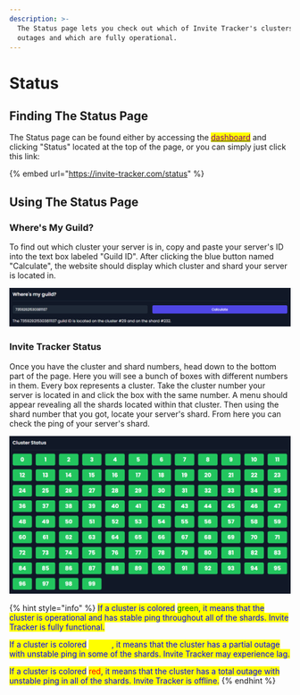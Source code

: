 ```yaml
---
description: >-
  The Status page lets you check out which of Invite Tracker's clusters have
  outages and which are fully operational.
---
```


# Status

## Finding The Status Page

The Status page can be found either by accessing the [<mark style="color:purple;">dashboard</mark>](https://invite-tracker.com/) and clicking "Status" located at the top of the page, or you can simply just click this link:

{% embed url="https://invite-tracker.com/status" %}

## Using The Status Page

### Where's My Guild?

To find out which cluster your server is in, copy and paste your server's ID into the text box labeled "Guild ID". After clicking the blue button named "Calculate", the website should display which cluster and shard your server is located in.

![](<../.gitbook/assets/FindGuild (1).png>)

### Invite Tracker Status

Once you have the cluster and shard numbers, head down to the bottom part of the page. Here you will see a bunch of boxes with different numbers in them. Every box represents a cluster. Take the cluster number your server is located in and click the box with the same number. A menu should appear revealing all the shards located within that cluster. Then using the shard number that you got, locate your server's shard. From here you can check the ping of your server's shard.

![](../.gitbook/assets/Status.png)

{% hint style="info" %}
<mark style="color:blue;">If a cluster is colored</mark> <mark style="color:green;">green</mark><mark style="color:blue;">, it means that the cluster is operational and has stable ping throughout all of the shards. Invite Tracker is fully functional.</mark>

<mark style="color:blue;">If a cluster is colored</mark> <mark style="color:yellow;">yellow</mark><mark style="color:blue;">, it means that the cluster has a partial outage with unstable ping in some of the shards. Invite Tracker may experience lag.</mark>

<mark style="color:blue;">If a cluster is colored</mark> <mark style="color:red;">red</mark><mark style="color:blue;">, it means that the cluster has a total outage with unstable ping in all of the shards. Invite Tracker is offline.</mark>
{% endhint %}
